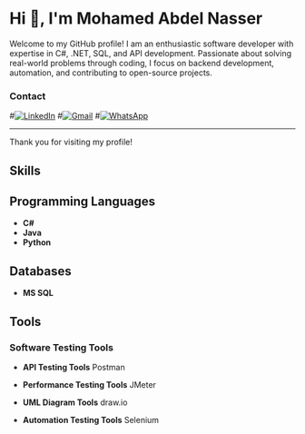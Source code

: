 # Hi 👋, I'm Mohamed Abdel Nasser

Welcome to my GitHub profile! I am an enthusiastic software developer with expertise in C#, .NET, SQL, and API development. Passionate about solving real-world problems through coding, I focus on backend development, automation, and contributing to open-source projects.



### Contact 
#[![LinkedIn](https://img.shields.io/badge/LinkedIn-blue?style=flat&logo=linkedin)](https://www.linkedin.com/in/mohamed-abdel-nasser-75014019a/)
#[![Gmail](https://img.shields.io/badge/Email-red?style=flat&logo=gmail&logoColor=white)](mailto:m.a.nasser113@gmail.com)
#[![WhatsApp](https://img.shields.io/badge/WhatsApp-green?style=flat&logo=whatsapp&logoColor=white)](http://wa.me/+201018127745)

---

Thank you for visiting my profile!



## Skills

## Programming Languages
- **C#**
- **Java**
- **Python**

## Databases
- **MS SQL**

## Tools
### Software Testing Tools
- **API Testing Tools**
       Postman

- **Performance Testing Tools**
      JMeter

- **UML Diagram Tools**
       draw.io

- **Automation Testing Tools**
      Selenium

